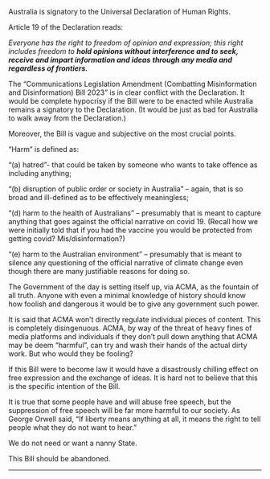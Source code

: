 Australia is signatory to the Universal Declaration of Human Rights.

Article 19 of the Declaration reads:

_Everyone has the right to freedom of opinion and expression; this right includes freedom to_
**_hold opinions without interference and to seek,_** **_receive and impart information and ideas_**
**_through any media and regardless of frontiers._**

The “Communications Legislation Amendment (Combatting Misinformation and
Disinformation) Bill 2023” is in clear conflict with the Declaration. It would be complete
hypocrisy if the Bill were to be enacted while Australia remains a signatory to the
Declaration. (It would be just as bad for Australia to walk away from the Declaration.)

Moreover, the Bill is vague and subjective on the most crucial points.

“Harm” is defined as:

“(a) hatred”- that could be taken by someone who wants to take offence as including
anything;

“(b) disruption of public order or society in Australia” – again, that is so broad and ill-defined
as to be effectively meaningless;

“(d) harm to the health of Australians” – presumably that is meant to capture anything that
goes against the official narrative on covid 19. (Recall how we were initially told that if you
had the vaccine you would be protected from getting covid? Mis/disinformation?)

“(e) harm to the Australian environment” – presumably that is meant to silence any
questioning of the official narrative of climate change even though there are many justifiable
reasons for doing so.

The Government of the day is setting itself up, via ACMA, as the fountain of all truth.
Anyone with even a minimal knowledge of history should know how foolish and dangerous it
would be to give any government such power.

It is said that ACMA won’t directly regulate individual pieces of content. This is completely
disingenuous. ACMA, by way of the threat of heavy fines of media platforms and individuals
if they don’t pull down anything that ACMA may be deem “harmful”, can try and wash their
hands of the actual dirty work. But who would they be fooling?

If this Bill were to become law it would have a disastrously chilling effect on free expression
and the exchange of ideas. It is hard not to believe that this is the specific intention of the
Bill.

It is true that some people have and will abuse free speech, but the suppression of free speech
will be far more harmful to our society. As George Orwell said, “If liberty means anything at
all, it means the right to tell people what they do not want to hear.”

We do not need or want a nanny State.

This Bill should be abandoned.


-----

